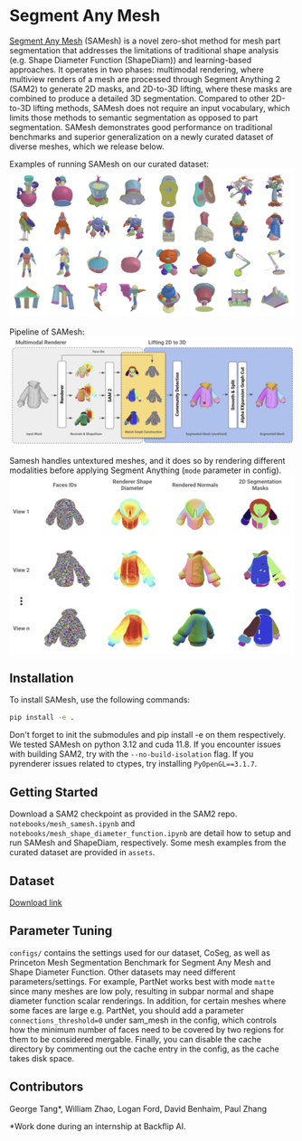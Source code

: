 # Segment Any Mesh

[Segment Any Mesh](https://arxiv.org/abs/2408.13679) (SAMesh) is a novel zero-shot method for mesh part segmentation that addresses the limitations of traditional shape analysis (e.g. Shape Diameter Function (ShapeDiam)) and learning-based approaches. It operates in two phases: multimodal rendering, where multiview renders of a mesh are processed through Segment Anything 2 (SAM2) to generate 2D masks, and 2D-to-3D lifting, where these masks are combined to produce a detailed 3D segmentation. Compared to other 2D-to-3D lifting methods, SAMesh does not require an input vocabulary, which limits those methods to semantic segmentation as opposed to part segmentation. SAMesh demonstrates good performance on traditional benchmarks and superior generalization on a newly curated dataset of diverse meshes, which we release below.

Examples of running SAMesh on our curated dataset:
![Examples of running SAMesh on our curated dataset](./assets/samesh_examples.png)

Pipeline of SAMesh:
![Pipeline of SAMesh](./assets/samesh_pipeline.png)

Samesh handles untextured meshes, and it does so by rendering different modalities before applying Segment Anything (`mode` parameter in config).
![Rendered Modalities](./assets/samesh_modalities.png)


## Installation

To install SAMesh, use the following commands:

```bash
pip install -e .
```

Don't forget to init the submodules and pip install -e on them respectively. We tested SAMesh on python 3.12 and cuda 11.8. If you encounter issues with building SAM2, try with the `--no-build-isolation` flag. If you pyrenderer issues related to ctypes, try installing `PyOpenGL==3.1.7`.


## Getting Started

Download a SAM2 checkpoint as provided in the SAM2 repo. `notebooks/mesh_samesh.ipynb` and `notebooks/mesh_shape_diameter_function.ipynb` are detail how to setup and run SAMesh and ShapeDiam, respectively. Some mesh examples from the curated dataset are provided in `assets`.


## Dataset

[Download link](https://drive.google.com/file/d/1qzxZZ-RUShNgUKXBPnpI1-Mlr8MkWekN/view?usp=sharing)


## Parameter Tuning
`configs/` contains the settings used for our dataset, CoSeg, as well as Princeton Mesh Segmentation Benchmark for Segment Any Mesh and Shape Diameter Function. Other datasets may need different parameters/settings. For example, PartNet works best with mode `matte` since many meshes are low poly, resulting in subpar normal and shape diameter function scalar renderings. In addition, for certain meshes where some faces are large e.g. PartNet, you should add a parameter `connections_threshold=0` under sam_mesh in the config, which controls how the minimum number of faces need to be covered by two regions for them to be considered mergable. Finally, you can disable the cache directory by commenting out the cache entry in the config, as the cache takes disk space.


## Contributors
George Tang*, William Zhao, Logan Ford, David Benhaim, Paul Zhang

*Work done during an internship at Backflip AI.
